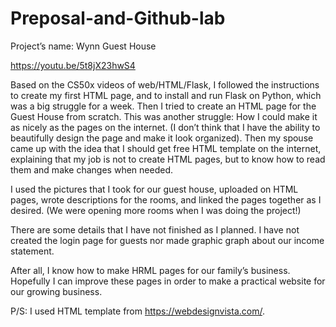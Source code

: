 # Preposal-and-Github-lab
Project’s name: Wynn Guest House

https://youtu.be/5t8jX23hwS4


Based on the CS50x videos of web/HTML/Flask, I followed the instructions to create my first HTML page, and to install and run Flask on Python, which was a big struggle for a week. Then I tried to create an HTML page for the Guest House from scratch. This was another struggle: How I could make it as nicely as the pages on the internet. (I don’t think that I have the ability to beautifully design the page and make it look organized). Then my spouse came up with the idea that I should get free HTML template on the internet, explaining that my job is not to create HTML pages, but to know how to read them and make changes when needed. 

I used the pictures that I took for our guest house, uploaded on HTML pages, wrote descriptions for the rooms, and linked the pages together as I desired. (We were opening more rooms when I was doing the project!)

There are some details that I have not finished as I planned. I have not created the login page for guests nor made graphic graph about our income statement. 

After all, I know how to make HRML pages for our family’s business. Hopefully I can improve these pages in order to make a practical website for our growing business. 

P/S: I used HTML template from https://webdesignvista.com/. 



